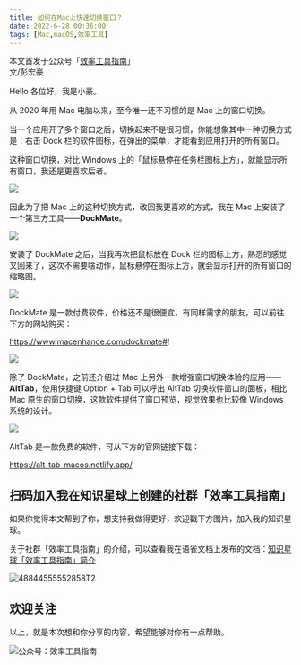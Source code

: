 ```yaml
---
title: 如何在Mac上快速切换窗口？                                      
date: 2022-6-28 00:36:00                 
tags: [Mac,macOS,效率工具]                                                                   
---    
```


本文首发于公众号「[效率工具指南](https://mp.weixin.qq.com/s/U46M3GDfO3kVBDHGycbc8w)」         
文/彭宏豪  

Hello 各位好，我是小豪。   

从 2020 年用 Mac 电脑以来，至今唯一还不习惯的是 Mac 上的窗口切换。  

当一个应用开了多个窗口之后，切换起来不是很习惯，你能想象其中一种切换方式是：右击 Dock 栏的软件图标，在弹出的菜单，才能看到应用打开的所有窗口。  

这种窗口切换，对比 Windows 上的「鼠标悬停在任务栏图标上方」，就能显示所有窗口，我还是更喜欢后者。   

![](https://img.penghh.fun/2022/06/28/16563456961563.jpg)


因此为了把 Mac 上的这种切换方式，改回我更喜欢的方式，我在 Mac 上安装了一个第三方工具——**DockMate**。       

![](https://img.penghh.fun/2022/06/28/16563461850799.jpg)

安装了 DockMate 之后，当我再次把鼠标放在 Dock 栏的图标上方，熟悉的感觉又回来了，这次不需要啥动作，鼠标悬停在图标上方，就会显示打开的所有窗口的缩略图。           

![](https://img.penghh.fun/2022/06/28/16563465284421.jpg)

DockMate 是一款付费软件，价格还不是很便宜，有同样需求的朋友，可以前往下方的网站购买：   

https://www.macenhance.com/dockmate#!     

![](https://img.penghh.fun/2022/06/28/16563469038078.jpg)

除了 DockMate，之前还介绍过 Mac 上另外一款增强窗口切换体验的应用——**AltTab**，使用快捷键 Option + Tab 可以呼出 AltTab 切换软件窗口的面板，相比 Mac 原生的窗口切换，这款软件提供了窗口预览，视觉效果也比较像 Windows 系统的设计。   

![](https://img.penghh.fun/2022/06/28/16304971627851.jpg)

AltTab 是一款免费的软件，可从下方的官网链接下载：  

https://alt-tab-macos.netlify.app/   


## 扫码加入我在知识星球上创建的社群「效率工具指南」  

如果你觉得本文帮到了你，想支持我做得更好，欢迎戳下方图片，加入我的知识星球。     

关于社群「效率工具指南」的介绍，可以查看我在语雀文档上发布的文档：[知识星球「效率工具指南」简介](https://www.yuque.com/penghonghao/af0aai/glwrg2dl0dqlegi6?singleDoc#)    

![48844555552858T2](https://img.penghh.fun/2023/03/25/48844555552858t2.JPG)   

## 欢迎关注     

以上，就是本次想和你分享的内容，希望能够对你有一点帮助。     

![公众号：效率工具指南](https://img.penghh.fun/2021/05/28/gong-zhong-hao-wei-bu-er-wei-ma-dailogo.png)     

